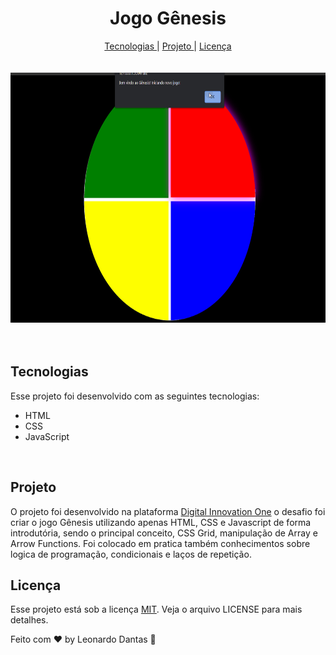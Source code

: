 <h1 align="center"> Jogo Gênesis </h1>

<div align="center">
<nav>
          <a href="#Technologies">Tecnologias </a>|
          <a href="#Project">Projeto </a>|
          <a href="#Licence">Licença </a>
        </nav>
</div>

<br>
<br>

<div align="center" >
<img src="img/gif.gif" alt="gif" height="400">
</div>

<br>
<br>

<h2 id="Technologies"> Tecnologias </h2>

Esse projeto foi desenvolvido com as seguintes tecnologias:

- HTML
- CSS
- JavaScript

<br>

<h2 id="Project"> Projeto </h2>

O projeto foi desenvolvido na plataforma <a href="web.digitalinnovation.one/">Digital Innovation One</a> o desafio foi criar o jogo Gênesis utilizando apenas HTML, CSS e Javascript de forma introdutória, sendo o principal conceito, CSS Grid, manipulação de Array e Arrow Functions. Foi colocado em pratica também conhecimentos sobre logica de programação, condicionais e laços de repetição.

<h2 id="license"> Licença </h2>
Esse projeto está sob a licença <a href="https://choosealicense.com/licenses/mit//">MIT</a>. Veja o arquivo LICENSE para mais detalhes.

Feito com ♥ by Leonardo Dantas 👋
